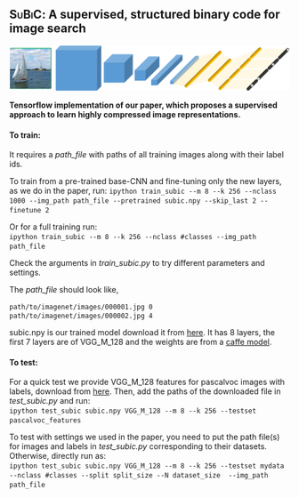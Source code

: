 ## <span style="font-variant:small-caps;">SuBiC</span>: A supervised, structured binary code for image search
![subic](subic.png)

**Tensorflow implementation of our paper, which proposes a supervised approach to learn highly compressed image representations.**  


#### To train: 
It requires a *path_file* with paths of all training images along with their label ids. 

To train from a pre-trained base-CNN and fine-tuning only the new layers, as we do in the paper, run: 
`ipython train_subic --m 8 --k 256 --nclass 1000 --img_path path_file --pretrained subic.npy --skip_last 2 --finetune 2`

Or for a full training run:  
`ipython train_subic --m 8 --k 256 --nclass #classes --img_path path_file`

Check the arguments in *train_subic.py* to try different parameters and settings. 

The *path_file* should look like,  
```
path/to/imagenet/images/000001.jpg 0
path/to/imagenet/images/000002.jpg 4
```

subic.npy is our trained model download it from [here](https://drive.google.com/drive/folders/0Bz7VLuL7oLuvZmczV3gxSjVlTlk?usp=sharing). It has 8 layers, the first 7 layers are of VGG_M_128 and the weights are from a [caffe model](http://www.robots.ox.ac.uk/~vgg/software/deep_eval/releases/bvlc/VGG_CNN_M_128.caffemodel).

#### To test:

For a quick test we provide VGG\_M\_128 features for pascalvoc images with labels, download from [here](https://drive.google.com/drive/folders/0Bz7VLuL7oLuvZmczV3gxSjVlTlk?usp=sharing). Then, add the paths of the downloaded file in *test_subic.py* and run:  
`ipython test_subic subic.npy VGG_M_128 --m 8 --k 256 --testset pascalvoc_features`



To test with settings we used in the paper, you need to put the path file(s) for images and labels in *test_subic.py* corresponding to their datasets.   
Otherwise, directly run as:   
`ipython test_subic subic.npy VGG_M_128 --m 8 --k 256 --testset mydata --nclass #classes --split split_size --N dataset_size  --img_path path_file`



